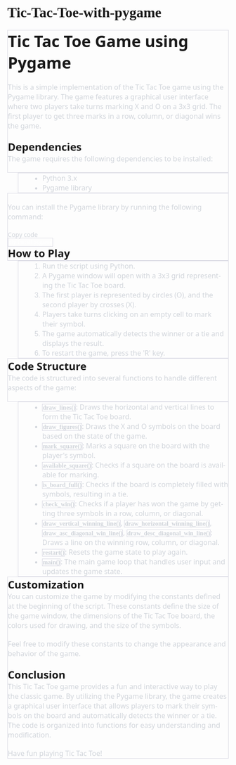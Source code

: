 # Tic-Tac-Toe-with-pygame

<html xmlns:o="urn:schemas-microsoft-com:office:office"
xmlns:w="urn:schemas-microsoft-com:office:word"
xmlns:m="http://schemas.microsoft.com/office/2004/12/omml"
xmlns="http://www.w3.org/TR/REC-html40">

<head>
<meta http-equiv=Content-Type content="text/html; charset=utf-8">
<meta name=ProgId content=Word.Document>
<meta name=Generator content="Microsoft Word 15">
<meta name=Originator content="Microsoft Word 15">
<link rel=File-List
href="Tic%20Tac%20Toe%20Game%20using%20Pygame.fld/filelist.xml">
<!--[if gte mso 9]><xml>
 <o:DocumentProperties>
  <o:Author>ez ter</o:Author>
  <o:LastAuthor>ez ter</o:LastAuthor>
  <o:Revision>1</o:Revision>
  <o:TotalTime>0</o:TotalTime>
  <o:Created>2023-06-09T13:30:00Z</o:Created>
  <o:LastSaved>2023-06-09T13:30:00Z</o:LastSaved>
  <o:Pages>2</o:Pages>
  <o:Words>378</o:Words>
  <o:Characters>2158</o:Characters>
  <o:Lines>17</o:Lines>
  <o:Paragraphs>5</o:Paragraphs>
  <o:CharactersWithSpaces>2531</o:CharactersWithSpaces>
  <o:Version>16.00</o:Version>
 </o:DocumentProperties>
 <o:OfficeDocumentSettings>
  <o:AllowPNG/>
 </o:OfficeDocumentSettings>
</xml><![endif]-->
<link rel=themeData
href="Tic%20Tac%20Toe%20Game%20using%20Pygame.fld/themedata.thmx">
<link rel=colorSchemeMapping
href="Tic%20Tac%20Toe%20Game%20using%20Pygame.fld/colorschememapping.xml">
<!--[if gte mso 9]><xml>
 <w:WordDocument>
  <w:SpellingState>Clean</w:SpellingState>
  <w:GrammarState>Clean</w:GrammarState>
  <w:TrackMoves>false</w:TrackMoves>
  <w:TrackFormatting/>
  <w:PunctuationKerning/>
  <w:ValidateAgainstSchemas/>
  <w:SaveIfXMLInvalid>false</w:SaveIfXMLInvalid>
  <w:IgnoreMixedContent>false</w:IgnoreMixedContent>
  <w:AlwaysShowPlaceholderText>false</w:AlwaysShowPlaceholderText>
  <w:DoNotPromoteQF/>
  <w:LidThemeOther>en-CZ</w:LidThemeOther>
  <w:LidThemeAsian>X-NONE</w:LidThemeAsian>
  <w:LidThemeComplexScript>X-NONE</w:LidThemeComplexScript>
  <w:Compatibility>
   <w:BreakWrappedTables/>
   <w:SnapToGridInCell/>
   <w:WrapTextWithPunct/>
   <w:UseAsianBreakRules/>
   <w:DontGrowAutofit/>
   <w:SplitPgBreakAndParaMark/>
   <w:EnableOpenTypeKerning/>
   <w:DontFlipMirrorIndents/>
   <w:OverrideTableStyleHps/>
  </w:Compatibility>
  <m:mathPr>
   <m:mathFont m:val="Cambria Math"/>
   <m:brkBin m:val="before"/>
   <m:brkBinSub m:val="&#45;-"/>
   <m:smallFrac m:val="off"/>
   <m:dispDef/>
   <m:lMargin m:val="0"/>
   <m:rMargin m:val="0"/>
   <m:defJc m:val="centerGroup"/>
   <m:wrapIndent m:val="1440"/>
   <m:intLim m:val="subSup"/>
   <m:naryLim m:val="undOvr"/>
  </m:mathPr></w:WordDocument>
</xml><![endif]--><!--[if gte mso 9]><xml>
 <w:LatentStyles DefLockedState="false" DefUnhideWhenUsed="false"
  DefSemiHidden="false" DefQFormat="false" DefPriority="99"
  LatentStyleCount="376">
  <w:LsdException Locked="false" Priority="0" QFormat="true" Name="Normal"/>
  <w:LsdException Locked="false" Priority="9" QFormat="true" Name="heading 1"/>
  <w:LsdException Locked="false" Priority="9" SemiHidden="true"
   UnhideWhenUsed="true" QFormat="true" Name="heading 2"/>
  <w:LsdException Locked="false" Priority="9" SemiHidden="true"
   UnhideWhenUsed="true" QFormat="true" Name="heading 3"/>
  <w:LsdException Locked="false" Priority="9" SemiHidden="true"
   UnhideWhenUsed="true" QFormat="true" Name="heading 4"/>
  <w:LsdException Locked="false" Priority="9" SemiHidden="true"
   UnhideWhenUsed="true" QFormat="true" Name="heading 5"/>
  <w:LsdException Locked="false" Priority="9" SemiHidden="true"
   UnhideWhenUsed="true" QFormat="true" Name="heading 6"/>
  <w:LsdException Locked="false" Priority="9" SemiHidden="true"
   UnhideWhenUsed="true" QFormat="true" Name="heading 7"/>
  <w:LsdException Locked="false" Priority="9" SemiHidden="true"
   UnhideWhenUsed="true" QFormat="true" Name="heading 8"/>
  <w:LsdException Locked="false" Priority="9" SemiHidden="true"
   UnhideWhenUsed="true" QFormat="true" Name="heading 9"/>
  <w:LsdException Locked="false" SemiHidden="true" UnhideWhenUsed="true"
   Name="index 1"/>
  <w:LsdException Locked="false" SemiHidden="true" UnhideWhenUsed="true"
   Name="index 2"/>
  <w:LsdException Locked="false" SemiHidden="true" UnhideWhenUsed="true"
   Name="index 3"/>
  <w:LsdException Locked="false" SemiHidden="true" UnhideWhenUsed="true"
   Name="index 4"/>
  <w:LsdException Locked="false" SemiHidden="true" UnhideWhenUsed="true"
   Name="index 5"/>
  <w:LsdException Locked="false" SemiHidden="true" UnhideWhenUsed="true"
   Name="index 6"/>
  <w:LsdException Locked="false" SemiHidden="true" UnhideWhenUsed="true"
   Name="index 7"/>
  <w:LsdException Locked="false" SemiHidden="true" UnhideWhenUsed="true"
   Name="index 8"/>
  <w:LsdException Locked="false" SemiHidden="true" UnhideWhenUsed="true"
   Name="index 9"/>
  <w:LsdException Locked="false" Priority="39" SemiHidden="true"
   UnhideWhenUsed="true" Name="toc 1"/>
  <w:LsdException Locked="false" Priority="39" SemiHidden="true"
   UnhideWhenUsed="true" Name="toc 2"/>
  <w:LsdException Locked="false" Priority="39" SemiHidden="true"
   UnhideWhenUsed="true" Name="toc 3"/>
  <w:LsdException Locked="false" Priority="39" SemiHidden="true"
   UnhideWhenUsed="true" Name="toc 4"/>
  <w:LsdException Locked="false" Priority="39" SemiHidden="true"
   UnhideWhenUsed="true" Name="toc 5"/>
  <w:LsdException Locked="false" Priority="39" SemiHidden="true"
   UnhideWhenUsed="true" Name="toc 6"/>
  <w:LsdException Locked="false" Priority="39" SemiHidden="true"
   UnhideWhenUsed="true" Name="toc 7"/>
  <w:LsdException Locked="false" Priority="39" SemiHidden="true"
   UnhideWhenUsed="true" Name="toc 8"/>
  <w:LsdException Locked="false" Priority="39" SemiHidden="true"
   UnhideWhenUsed="true" Name="toc 9"/>
  <w:LsdException Locked="false" SemiHidden="true" UnhideWhenUsed="true"
   Name="Normal Indent"/>
  <w:LsdException Locked="false" SemiHidden="true" UnhideWhenUsed="true"
   Name="footnote text"/>
  <w:LsdException Locked="false" SemiHidden="true" UnhideWhenUsed="true"
   Name="annotation text"/>
  <w:LsdException Locked="false" SemiHidden="true" UnhideWhenUsed="true"
   Name="header"/>
  <w:LsdException Locked="false" SemiHidden="true" UnhideWhenUsed="true"
   Name="footer"/>
  <w:LsdException Locked="false" SemiHidden="true" UnhideWhenUsed="true"
   Name="index heading"/>
  <w:LsdException Locked="false" Priority="35" SemiHidden="true"
   UnhideWhenUsed="true" QFormat="true" Name="caption"/>
  <w:LsdException Locked="false" SemiHidden="true" UnhideWhenUsed="true"
   Name="table of figures"/>
  <w:LsdException Locked="false" SemiHidden="true" UnhideWhenUsed="true"
   Name="envelope address"/>
  <w:LsdException Locked="false" SemiHidden="true" UnhideWhenUsed="true"
   Name="envelope return"/>
  <w:LsdException Locked="false" SemiHidden="true" UnhideWhenUsed="true"
   Name="footnote reference"/>
  <w:LsdException Locked="false" SemiHidden="true" UnhideWhenUsed="true"
   Name="annotation reference"/>
  <w:LsdException Locked="false" SemiHidden="true" UnhideWhenUsed="true"
   Name="line number"/>
  <w:LsdException Locked="false" SemiHidden="true" UnhideWhenUsed="true"
   Name="page number"/>
  <w:LsdException Locked="false" SemiHidden="true" UnhideWhenUsed="true"
   Name="endnote reference"/>
  <w:LsdException Locked="false" SemiHidden="true" UnhideWhenUsed="true"
   Name="endnote text"/>
  <w:LsdException Locked="false" SemiHidden="true" UnhideWhenUsed="true"
   Name="table of authorities"/>
  <w:LsdException Locked="false" SemiHidden="true" UnhideWhenUsed="true"
   Name="macro"/>
  <w:LsdException Locked="false" SemiHidden="true" UnhideWhenUsed="true"
   Name="toa heading"/>
  <w:LsdException Locked="false" SemiHidden="true" UnhideWhenUsed="true"
   Name="List"/>
  <w:LsdException Locked="false" SemiHidden="true" UnhideWhenUsed="true"
   Name="List Bullet"/>
  <w:LsdException Locked="false" SemiHidden="true" UnhideWhenUsed="true"
   Name="List Number"/>
  <w:LsdException Locked="false" SemiHidden="true" UnhideWhenUsed="true"
   Name="List 2"/>
  <w:LsdException Locked="false" SemiHidden="true" UnhideWhenUsed="true"
   Name="List 3"/>
  <w:LsdException Locked="false" SemiHidden="true" UnhideWhenUsed="true"
   Name="List 4"/>
  <w:LsdException Locked="false" SemiHidden="true" UnhideWhenUsed="true"
   Name="List 5"/>
  <w:LsdException Locked="false" SemiHidden="true" UnhideWhenUsed="true"
   Name="List Bullet 2"/>
  <w:LsdException Locked="false" SemiHidden="true" UnhideWhenUsed="true"
   Name="List Bullet 3"/>
  <w:LsdException Locked="false" SemiHidden="true" UnhideWhenUsed="true"
   Name="List Bullet 4"/>
  <w:LsdException Locked="false" SemiHidden="true" UnhideWhenUsed="true"
   Name="List Bullet 5"/>
  <w:LsdException Locked="false" SemiHidden="true" UnhideWhenUsed="true"
   Name="List Number 2"/>
  <w:LsdException Locked="false" SemiHidden="true" UnhideWhenUsed="true"
   Name="List Number 3"/>
  <w:LsdException Locked="false" SemiHidden="true" UnhideWhenUsed="true"
   Name="List Number 4"/>
  <w:LsdException Locked="false" SemiHidden="true" UnhideWhenUsed="true"
   Name="List Number 5"/>
  <w:LsdException Locked="false" Priority="10" QFormat="true" Name="Title"/>
  <w:LsdException Locked="false" SemiHidden="true" UnhideWhenUsed="true"
   Name="Closing"/>
  <w:LsdException Locked="false" SemiHidden="true" UnhideWhenUsed="true"
   Name="Signature"/>
  <w:LsdException Locked="false" Priority="1" SemiHidden="true"
   UnhideWhenUsed="true" Name="Default Paragraph Font"/>
  <w:LsdException Locked="false" SemiHidden="true" UnhideWhenUsed="true"
   Name="Body Text"/>
  <w:LsdException Locked="false" SemiHidden="true" UnhideWhenUsed="true"
   Name="Body Text Indent"/>
  <w:LsdException Locked="false" SemiHidden="true" UnhideWhenUsed="true"
   Name="List Continue"/>
  <w:LsdException Locked="false" SemiHidden="true" UnhideWhenUsed="true"
   Name="List Continue 2"/>
  <w:LsdException Locked="false" SemiHidden="true" UnhideWhenUsed="true"
   Name="List Continue 3"/>
  <w:LsdException Locked="false" SemiHidden="true" UnhideWhenUsed="true"
   Name="List Continue 4"/>
  <w:LsdException Locked="false" SemiHidden="true" UnhideWhenUsed="true"
   Name="List Continue 5"/>
  <w:LsdException Locked="false" SemiHidden="true" UnhideWhenUsed="true"
   Name="Message Header"/>
  <w:LsdException Locked="false" Priority="11" QFormat="true" Name="Subtitle"/>
  <w:LsdException Locked="false" SemiHidden="true" UnhideWhenUsed="true"
   Name="Salutation"/>
  <w:LsdException Locked="false" SemiHidden="true" UnhideWhenUsed="true"
   Name="Date"/>
  <w:LsdException Locked="false" SemiHidden="true" UnhideWhenUsed="true"
   Name="Body Text First Indent"/>
  <w:LsdException Locked="false" SemiHidden="true" UnhideWhenUsed="true"
   Name="Body Text First Indent 2"/>
  <w:LsdException Locked="false" SemiHidden="true" UnhideWhenUsed="true"
   Name="Note Heading"/>
  <w:LsdException Locked="false" SemiHidden="true" UnhideWhenUsed="true"
   Name="Body Text 2"/>
  <w:LsdException Locked="false" SemiHidden="true" UnhideWhenUsed="true"
   Name="Body Text 3"/>
  <w:LsdException Locked="false" SemiHidden="true" UnhideWhenUsed="true"
   Name="Body Text Indent 2"/>
  <w:LsdException Locked="false" SemiHidden="true" UnhideWhenUsed="true"
   Name="Body Text Indent 3"/>
  <w:LsdException Locked="false" SemiHidden="true" UnhideWhenUsed="true"
   Name="Block Text"/>
  <w:LsdException Locked="false" SemiHidden="true" UnhideWhenUsed="true"
   Name="Hyperlink"/>
  <w:LsdException Locked="false" SemiHidden="true" UnhideWhenUsed="true"
   Name="FollowedHyperlink"/>
  <w:LsdException Locked="false" Priority="22" QFormat="true" Name="Strong"/>
  <w:LsdException Locked="false" Priority="20" QFormat="true" Name="Emphasis"/>
  <w:LsdException Locked="false" SemiHidden="true" UnhideWhenUsed="true"
   Name="Document Map"/>
  <w:LsdException Locked="false" SemiHidden="true" UnhideWhenUsed="true"
   Name="Plain Text"/>
  <w:LsdException Locked="false" SemiHidden="true" UnhideWhenUsed="true"
   Name="E-mail Signature"/>
  <w:LsdException Locked="false" SemiHidden="true" UnhideWhenUsed="true"
   Name="HTML Top of Form"/>
  <w:LsdException Locked="false" SemiHidden="true" UnhideWhenUsed="true"
   Name="HTML Bottom of Form"/>
  <w:LsdException Locked="false" SemiHidden="true" UnhideWhenUsed="true"
   Name="Normal (Web)"/>
  <w:LsdException Locked="false" SemiHidden="true" UnhideWhenUsed="true"
   Name="HTML Acronym"/>
  <w:LsdException Locked="false" SemiHidden="true" UnhideWhenUsed="true"
   Name="HTML Address"/>
  <w:LsdException Locked="false" SemiHidden="true" UnhideWhenUsed="true"
   Name="HTML Cite"/>
  <w:LsdException Locked="false" SemiHidden="true" UnhideWhenUsed="true"
   Name="HTML Code"/>
  <w:LsdException Locked="false" SemiHidden="true" UnhideWhenUsed="true"
   Name="HTML Definition"/>
  <w:LsdException Locked="false" SemiHidden="true" UnhideWhenUsed="true"
   Name="HTML Keyboard"/>
  <w:LsdException Locked="false" SemiHidden="true" UnhideWhenUsed="true"
   Name="HTML Preformatted"/>
  <w:LsdException Locked="false" SemiHidden="true" UnhideWhenUsed="true"
   Name="HTML Sample"/>
  <w:LsdException Locked="false" SemiHidden="true" UnhideWhenUsed="true"
   Name="HTML Typewriter"/>
  <w:LsdException Locked="false" SemiHidden="true" UnhideWhenUsed="true"
   Name="HTML Variable"/>
  <w:LsdException Locked="false" SemiHidden="true" UnhideWhenUsed="true"
   Name="Normal Table"/>
  <w:LsdException Locked="false" SemiHidden="true" UnhideWhenUsed="true"
   Name="annotation subject"/>
  <w:LsdException Locked="false" SemiHidden="true" UnhideWhenUsed="true"
   Name="No List"/>
  <w:LsdException Locked="false" SemiHidden="true" UnhideWhenUsed="true"
   Name="Outline List 1"/>
  <w:LsdException Locked="false" SemiHidden="true" UnhideWhenUsed="true"
   Name="Outline List 2"/>
  <w:LsdException Locked="false" SemiHidden="true" UnhideWhenUsed="true"
   Name="Outline List 3"/>
  <w:LsdException Locked="false" SemiHidden="true" UnhideWhenUsed="true"
   Name="Table Simple 1"/>
  <w:LsdException Locked="false" SemiHidden="true" UnhideWhenUsed="true"
   Name="Table Simple 2"/>
  <w:LsdException Locked="false" SemiHidden="true" UnhideWhenUsed="true"
   Name="Table Simple 3"/>
  <w:LsdException Locked="false" SemiHidden="true" UnhideWhenUsed="true"
   Name="Table Classic 1"/>
  <w:LsdException Locked="false" SemiHidden="true" UnhideWhenUsed="true"
   Name="Table Classic 2"/>
  <w:LsdException Locked="false" SemiHidden="true" UnhideWhenUsed="true"
   Name="Table Classic 3"/>
  <w:LsdException Locked="false" SemiHidden="true" UnhideWhenUsed="true"
   Name="Table Classic 4"/>
  <w:LsdException Locked="false" SemiHidden="true" UnhideWhenUsed="true"
   Name="Table Colorful 1"/>
  <w:LsdException Locked="false" SemiHidden="true" UnhideWhenUsed="true"
   Name="Table Colorful 2"/>
  <w:LsdException Locked="false" SemiHidden="true" UnhideWhenUsed="true"
   Name="Table Colorful 3"/>
  <w:LsdException Locked="false" SemiHidden="true" UnhideWhenUsed="true"
   Name="Table Columns 1"/>
  <w:LsdException Locked="false" SemiHidden="true" UnhideWhenUsed="true"
   Name="Table Columns 2"/>
  <w:LsdException Locked="false" SemiHidden="true" UnhideWhenUsed="true"
   Name="Table Columns 3"/>
  <w:LsdException Locked="false" SemiHidden="true" UnhideWhenUsed="true"
   Name="Table Columns 4"/>
  <w:LsdException Locked="false" SemiHidden="true" UnhideWhenUsed="true"
   Name="Table Columns 5"/>
  <w:LsdException Locked="false" SemiHidden="true" UnhideWhenUsed="true"
   Name="Table Grid 1"/>
  <w:LsdException Locked="false" SemiHidden="true" UnhideWhenUsed="true"
   Name="Table Grid 2"/>
  <w:LsdException Locked="false" SemiHidden="true" UnhideWhenUsed="true"
   Name="Table Grid 3"/>
  <w:LsdException Locked="false" SemiHidden="true" UnhideWhenUsed="true"
   Name="Table Grid 4"/>
  <w:LsdException Locked="false" SemiHidden="true" UnhideWhenUsed="true"
   Name="Table Grid 5"/>
  <w:LsdException Locked="false" SemiHidden="true" UnhideWhenUsed="true"
   Name="Table Grid 6"/>
  <w:LsdException Locked="false" SemiHidden="true" UnhideWhenUsed="true"
   Name="Table Grid 7"/>
  <w:LsdException Locked="false" SemiHidden="true" UnhideWhenUsed="true"
   Name="Table Grid 8"/>
  <w:LsdException Locked="false" SemiHidden="true" UnhideWhenUsed="true"
   Name="Table List 1"/>
  <w:LsdException Locked="false" SemiHidden="true" UnhideWhenUsed="true"
   Name="Table List 2"/>
  <w:LsdException Locked="false" SemiHidden="true" UnhideWhenUsed="true"
   Name="Table List 3"/>
  <w:LsdException Locked="false" SemiHidden="true" UnhideWhenUsed="true"
   Name="Table List 4"/>
  <w:LsdException Locked="false" SemiHidden="true" UnhideWhenUsed="true"
   Name="Table List 5"/>
  <w:LsdException Locked="false" SemiHidden="true" UnhideWhenUsed="true"
   Name="Table List 6"/>
  <w:LsdException Locked="false" SemiHidden="true" UnhideWhenUsed="true"
   Name="Table List 7"/>
  <w:LsdException Locked="false" SemiHidden="true" UnhideWhenUsed="true"
   Name="Table List 8"/>
  <w:LsdException Locked="false" SemiHidden="true" UnhideWhenUsed="true"
   Name="Table 3D effects 1"/>
  <w:LsdException Locked="false" SemiHidden="true" UnhideWhenUsed="true"
   Name="Table 3D effects 2"/>
  <w:LsdException Locked="false" SemiHidden="true" UnhideWhenUsed="true"
   Name="Table 3D effects 3"/>
  <w:LsdException Locked="false" SemiHidden="true" UnhideWhenUsed="true"
   Name="Table Contemporary"/>
  <w:LsdException Locked="false" SemiHidden="true" UnhideWhenUsed="true"
   Name="Table Elegant"/>
  <w:LsdException Locked="false" SemiHidden="true" UnhideWhenUsed="true"
   Name="Table Professional"/>
  <w:LsdException Locked="false" SemiHidden="true" UnhideWhenUsed="true"
   Name="Table Subtle 1"/>
  <w:LsdException Locked="false" SemiHidden="true" UnhideWhenUsed="true"
   Name="Table Subtle 2"/>
  <w:LsdException Locked="false" SemiHidden="true" UnhideWhenUsed="true"
   Name="Table Web 1"/>
  <w:LsdException Locked="false" SemiHidden="true" UnhideWhenUsed="true"
   Name="Table Web 2"/>
  <w:LsdException Locked="false" SemiHidden="true" UnhideWhenUsed="true"
   Name="Table Web 3"/>
  <w:LsdException Locked="false" SemiHidden="true" UnhideWhenUsed="true"
   Name="Balloon Text"/>
  <w:LsdException Locked="false" Priority="39" Name="Table Grid"/>
  <w:LsdException Locked="false" SemiHidden="true" UnhideWhenUsed="true"
   Name="Table Theme"/>
  <w:LsdException Locked="false" SemiHidden="true" Name="Placeholder Text"/>
  <w:LsdException Locked="false" Priority="1" QFormat="true" Name="No Spacing"/>
  <w:LsdException Locked="false" Priority="60" Name="Light Shading"/>
  <w:LsdException Locked="false" Priority="61" Name="Light List"/>
  <w:LsdException Locked="false" Priority="62" Name="Light Grid"/>
  <w:LsdException Locked="false" Priority="63" Name="Medium Shading 1"/>
  <w:LsdException Locked="false" Priority="64" Name="Medium Shading 2"/>
  <w:LsdException Locked="false" Priority="65" Name="Medium List 1"/>
  <w:LsdException Locked="false" Priority="66" Name="Medium List 2"/>
  <w:LsdException Locked="false" Priority="67" Name="Medium Grid 1"/>
  <w:LsdException Locked="false" Priority="68" Name="Medium Grid 2"/>
  <w:LsdException Locked="false" Priority="69" Name="Medium Grid 3"/>
  <w:LsdException Locked="false" Priority="70" Name="Dark List"/>
  <w:LsdException Locked="false" Priority="71" Name="Colorful Shading"/>
  <w:LsdException Locked="false" Priority="72" Name="Colorful List"/>
  <w:LsdException Locked="false" Priority="73" Name="Colorful Grid"/>
  <w:LsdException Locked="false" Priority="60" Name="Light Shading Accent 1"/>
  <w:LsdException Locked="false" Priority="61" Name="Light List Accent 1"/>
  <w:LsdException Locked="false" Priority="62" Name="Light Grid Accent 1"/>
  <w:LsdException Locked="false" Priority="63" Name="Medium Shading 1 Accent 1"/>
  <w:LsdException Locked="false" Priority="64" Name="Medium Shading 2 Accent 1"/>
  <w:LsdException Locked="false" Priority="65" Name="Medium List 1 Accent 1"/>
  <w:LsdException Locked="false" SemiHidden="true" Name="Revision"/>
  <w:LsdException Locked="false" Priority="34" QFormat="true"
   Name="List Paragraph"/>
  <w:LsdException Locked="false" Priority="29" QFormat="true" Name="Quote"/>
  <w:LsdException Locked="false" Priority="30" QFormat="true"
   Name="Intense Quote"/>
  <w:LsdException Locked="false" Priority="66" Name="Medium List 2 Accent 1"/>
  <w:LsdException Locked="false" Priority="67" Name="Medium Grid 1 Accent 1"/>
  <w:LsdException Locked="false" Priority="68" Name="Medium Grid 2 Accent 1"/>
  <w:LsdException Locked="false" Priority="69" Name="Medium Grid 3 Accent 1"/>
  <w:LsdException Locked="false" Priority="70" Name="Dark List Accent 1"/>
  <w:LsdException Locked="false" Priority="71" Name="Colorful Shading Accent 1"/>
  <w:LsdException Locked="false" Priority="72" Name="Colorful List Accent 1"/>
  <w:LsdException Locked="false" Priority="73" Name="Colorful Grid Accent 1"/>
  <w:LsdException Locked="false" Priority="60" Name="Light Shading Accent 2"/>
  <w:LsdException Locked="false" Priority="61" Name="Light List Accent 2"/>
  <w:LsdException Locked="false" Priority="62" Name="Light Grid Accent 2"/>
  <w:LsdException Locked="false" Priority="63" Name="Medium Shading 1 Accent 2"/>
  <w:LsdException Locked="false" Priority="64" Name="Medium Shading 2 Accent 2"/>
  <w:LsdException Locked="false" Priority="65" Name="Medium List 1 Accent 2"/>
  <w:LsdException Locked="false" Priority="66" Name="Medium List 2 Accent 2"/>
  <w:LsdException Locked="false" Priority="67" Name="Medium Grid 1 Accent 2"/>
  <w:LsdException Locked="false" Priority="68" Name="Medium Grid 2 Accent 2"/>
  <w:LsdException Locked="false" Priority="69" Name="Medium Grid 3 Accent 2"/>
  <w:LsdException Locked="false" Priority="70" Name="Dark List Accent 2"/>
  <w:LsdException Locked="false" Priority="71" Name="Colorful Shading Accent 2"/>
  <w:LsdException Locked="false" Priority="72" Name="Colorful List Accent 2"/>
  <w:LsdException Locked="false" Priority="73" Name="Colorful Grid Accent 2"/>
  <w:LsdException Locked="false" Priority="60" Name="Light Shading Accent 3"/>
  <w:LsdException Locked="false" Priority="61" Name="Light List Accent 3"/>
  <w:LsdException Locked="false" Priority="62" Name="Light Grid Accent 3"/>
  <w:LsdException Locked="false" Priority="63" Name="Medium Shading 1 Accent 3"/>
  <w:LsdException Locked="false" Priority="64" Name="Medium Shading 2 Accent 3"/>
  <w:LsdException Locked="false" Priority="65" Name="Medium List 1 Accent 3"/>
  <w:LsdException Locked="false" Priority="66" Name="Medium List 2 Accent 3"/>
  <w:LsdException Locked="false" Priority="67" Name="Medium Grid 1 Accent 3"/>
  <w:LsdException Locked="false" Priority="68" Name="Medium Grid 2 Accent 3"/>
  <w:LsdException Locked="false" Priority="69" Name="Medium Grid 3 Accent 3"/>
  <w:LsdException Locked="false" Priority="70" Name="Dark List Accent 3"/>
  <w:LsdException Locked="false" Priority="71" Name="Colorful Shading Accent 3"/>
  <w:LsdException Locked="false" Priority="72" Name="Colorful List Accent 3"/>
  <w:LsdException Locked="false" Priority="73" Name="Colorful Grid Accent 3"/>
  <w:LsdException Locked="false" Priority="60" Name="Light Shading Accent 4"/>
  <w:LsdException Locked="false" Priority="61" Name="Light List Accent 4"/>
  <w:LsdException Locked="false" Priority="62" Name="Light Grid Accent 4"/>
  <w:LsdException Locked="false" Priority="63" Name="Medium Shading 1 Accent 4"/>
  <w:LsdException Locked="false" Priority="64" Name="Medium Shading 2 Accent 4"/>
  <w:LsdException Locked="false" Priority="65" Name="Medium List 1 Accent 4"/>
  <w:LsdException Locked="false" Priority="66" Name="Medium List 2 Accent 4"/>
  <w:LsdException Locked="false" Priority="67" Name="Medium Grid 1 Accent 4"/>
  <w:LsdException Locked="false" Priority="68" Name="Medium Grid 2 Accent 4"/>
  <w:LsdException Locked="false" Priority="69" Name="Medium Grid 3 Accent 4"/>
  <w:LsdException Locked="false" Priority="70" Name="Dark List Accent 4"/>
  <w:LsdException Locked="false" Priority="71" Name="Colorful Shading Accent 4"/>
  <w:LsdException Locked="false" Priority="72" Name="Colorful List Accent 4"/>
  <w:LsdException Locked="false" Priority="73" Name="Colorful Grid Accent 4"/>
  <w:LsdException Locked="false" Priority="60" Name="Light Shading Accent 5"/>
  <w:LsdException Locked="false" Priority="61" Name="Light List Accent 5"/>
  <w:LsdException Locked="false" Priority="62" Name="Light Grid Accent 5"/>
  <w:LsdException Locked="false" Priority="63" Name="Medium Shading 1 Accent 5"/>
  <w:LsdException Locked="false" Priority="64" Name="Medium Shading 2 Accent 5"/>
  <w:LsdException Locked="false" Priority="65" Name="Medium List 1 Accent 5"/>
  <w:LsdException Locked="false" Priority="66" Name="Medium List 2 Accent 5"/>
  <w:LsdException Locked="false" Priority="67" Name="Medium Grid 1 Accent 5"/>
  <w:LsdException Locked="false" Priority="68" Name="Medium Grid 2 Accent 5"/>
  <w:LsdException Locked="false" Priority="69" Name="Medium Grid 3 Accent 5"/>
  <w:LsdException Locked="false" Priority="70" Name="Dark List Accent 5"/>
  <w:LsdException Locked="false" Priority="71" Name="Colorful Shading Accent 5"/>
  <w:LsdException Locked="false" Priority="72" Name="Colorful List Accent 5"/>
  <w:LsdException Locked="false" Priority="73" Name="Colorful Grid Accent 5"/>
  <w:LsdException Locked="false" Priority="60" Name="Light Shading Accent 6"/>
  <w:LsdException Locked="false" Priority="61" Name="Light List Accent 6"/>
  <w:LsdException Locked="false" Priority="62" Name="Light Grid Accent 6"/>
  <w:LsdException Locked="false" Priority="63" Name="Medium Shading 1 Accent 6"/>
  <w:LsdException Locked="false" Priority="64" Name="Medium Shading 2 Accent 6"/>
  <w:LsdException Locked="false" Priority="65" Name="Medium List 1 Accent 6"/>
  <w:LsdException Locked="false" Priority="66" Name="Medium List 2 Accent 6"/>
  <w:LsdException Locked="false" Priority="67" Name="Medium Grid 1 Accent 6"/>
  <w:LsdException Locked="false" Priority="68" Name="Medium Grid 2 Accent 6"/>
  <w:LsdException Locked="false" Priority="69" Name="Medium Grid 3 Accent 6"/>
  <w:LsdException Locked="false" Priority="70" Name="Dark List Accent 6"/>
  <w:LsdException Locked="false" Priority="71" Name="Colorful Shading Accent 6"/>
  <w:LsdException Locked="false" Priority="72" Name="Colorful List Accent 6"/>
  <w:LsdException Locked="false" Priority="73" Name="Colorful Grid Accent 6"/>
  <w:LsdException Locked="false" Priority="19" QFormat="true"
   Name="Subtle Emphasis"/>
  <w:LsdException Locked="false" Priority="21" QFormat="true"
   Name="Intense Emphasis"/>
  <w:LsdException Locked="false" Priority="31" QFormat="true"
   Name="Subtle Reference"/>
  <w:LsdException Locked="false" Priority="32" QFormat="true"
   Name="Intense Reference"/>
  <w:LsdException Locked="false" Priority="33" QFormat="true" Name="Book Title"/>
  <w:LsdException Locked="false" Priority="37" SemiHidden="true"
   UnhideWhenUsed="true" Name="Bibliography"/>
  <w:LsdException Locked="false" Priority="39" SemiHidden="true"
   UnhideWhenUsed="true" QFormat="true" Name="TOC Heading"/>
  <w:LsdException Locked="false" Priority="41" Name="Plain Table 1"/>
  <w:LsdException Locked="false" Priority="42" Name="Plain Table 2"/>
  <w:LsdException Locked="false" Priority="43" Name="Plain Table 3"/>
  <w:LsdException Locked="false" Priority="44" Name="Plain Table 4"/>
  <w:LsdException Locked="false" Priority="45" Name="Plain Table 5"/>
  <w:LsdException Locked="false" Priority="40" Name="Grid Table Light"/>
  <w:LsdException Locked="false" Priority="46" Name="Grid Table 1 Light"/>
  <w:LsdException Locked="false" Priority="47" Name="Grid Table 2"/>
  <w:LsdException Locked="false" Priority="48" Name="Grid Table 3"/>
  <w:LsdException Locked="false" Priority="49" Name="Grid Table 4"/>
  <w:LsdException Locked="false" Priority="50" Name="Grid Table 5 Dark"/>
  <w:LsdException Locked="false" Priority="51" Name="Grid Table 6 Colorful"/>
  <w:LsdException Locked="false" Priority="52" Name="Grid Table 7 Colorful"/>
  <w:LsdException Locked="false" Priority="46"
   Name="Grid Table 1 Light Accent 1"/>
  <w:LsdException Locked="false" Priority="47" Name="Grid Table 2 Accent 1"/>
  <w:LsdException Locked="false" Priority="48" Name="Grid Table 3 Accent 1"/>
  <w:LsdException Locked="false" Priority="49" Name="Grid Table 4 Accent 1"/>
  <w:LsdException Locked="false" Priority="50" Name="Grid Table 5 Dark Accent 1"/>
  <w:LsdException Locked="false" Priority="51"
   Name="Grid Table 6 Colorful Accent 1"/>
  <w:LsdException Locked="false" Priority="52"
   Name="Grid Table 7 Colorful Accent 1"/>
  <w:LsdException Locked="false" Priority="46"
   Name="Grid Table 1 Light Accent 2"/>
  <w:LsdException Locked="false" Priority="47" Name="Grid Table 2 Accent 2"/>
  <w:LsdException Locked="false" Priority="48" Name="Grid Table 3 Accent 2"/>
  <w:LsdException Locked="false" Priority="49" Name="Grid Table 4 Accent 2"/>
  <w:LsdException Locked="false" Priority="50" Name="Grid Table 5 Dark Accent 2"/>
  <w:LsdException Locked="false" Priority="51"
   Name="Grid Table 6 Colorful Accent 2"/>
  <w:LsdException Locked="false" Priority="52"
   Name="Grid Table 7 Colorful Accent 2"/>
  <w:LsdException Locked="false" Priority="46"
   Name="Grid Table 1 Light Accent 3"/>
  <w:LsdException Locked="false" Priority="47" Name="Grid Table 2 Accent 3"/>
  <w:LsdException Locked="false" Priority="48" Name="Grid Table 3 Accent 3"/>
  <w:LsdException Locked="false" Priority="49" Name="Grid Table 4 Accent 3"/>
  <w:LsdException Locked="false" Priority="50" Name="Grid Table 5 Dark Accent 3"/>
  <w:LsdException Locked="false" Priority="51"
   Name="Grid Table 6 Colorful Accent 3"/>
  <w:LsdException Locked="false" Priority="52"
   Name="Grid Table 7 Colorful Accent 3"/>
  <w:LsdException Locked="false" Priority="46"
   Name="Grid Table 1 Light Accent 4"/>
  <w:LsdException Locked="false" Priority="47" Name="Grid Table 2 Accent 4"/>
  <w:LsdException Locked="false" Priority="48" Name="Grid Table 3 Accent 4"/>
  <w:LsdException Locked="false" Priority="49" Name="Grid Table 4 Accent 4"/>
  <w:LsdException Locked="false" Priority="50" Name="Grid Table 5 Dark Accent 4"/>
  <w:LsdException Locked="false" Priority="51"
   Name="Grid Table 6 Colorful Accent 4"/>
  <w:LsdException Locked="false" Priority="52"
   Name="Grid Table 7 Colorful Accent 4"/>
  <w:LsdException Locked="false" Priority="46"
   Name="Grid Table 1 Light Accent 5"/>
  <w:LsdException Locked="false" Priority="47" Name="Grid Table 2 Accent 5"/>
  <w:LsdException Locked="false" Priority="48" Name="Grid Table 3 Accent 5"/>
  <w:LsdException Locked="false" Priority="49" Name="Grid Table 4 Accent 5"/>
  <w:LsdException Locked="false" Priority="50" Name="Grid Table 5 Dark Accent 5"/>
  <w:LsdException Locked="false" Priority="51"
   Name="Grid Table 6 Colorful Accent 5"/>
  <w:LsdException Locked="false" Priority="52"
   Name="Grid Table 7 Colorful Accent 5"/>
  <w:LsdException Locked="false" Priority="46"
   Name="Grid Table 1 Light Accent 6"/>
  <w:LsdException Locked="false" Priority="47" Name="Grid Table 2 Accent 6"/>
  <w:LsdException Locked="false" Priority="48" Name="Grid Table 3 Accent 6"/>
  <w:LsdException Locked="false" Priority="49" Name="Grid Table 4 Accent 6"/>
  <w:LsdException Locked="false" Priority="50" Name="Grid Table 5 Dark Accent 6"/>
  <w:LsdException Locked="false" Priority="51"
   Name="Grid Table 6 Colorful Accent 6"/>
  <w:LsdException Locked="false" Priority="52"
   Name="Grid Table 7 Colorful Accent 6"/>
  <w:LsdException Locked="false" Priority="46" Name="List Table 1 Light"/>
  <w:LsdException Locked="false" Priority="47" Name="List Table 2"/>
  <w:LsdException Locked="false" Priority="48" Name="List Table 3"/>
  <w:LsdException Locked="false" Priority="49" Name="List Table 4"/>
  <w:LsdException Locked="false" Priority="50" Name="List Table 5 Dark"/>
  <w:LsdException Locked="false" Priority="51" Name="List Table 6 Colorful"/>
  <w:LsdException Locked="false" Priority="52" Name="List Table 7 Colorful"/>
  <w:LsdException Locked="false" Priority="46"
   Name="List Table 1 Light Accent 1"/>
  <w:LsdException Locked="false" Priority="47" Name="List Table 2 Accent 1"/>
  <w:LsdException Locked="false" Priority="48" Name="List Table 3 Accent 1"/>
  <w:LsdException Locked="false" Priority="49" Name="List Table 4 Accent 1"/>
  <w:LsdException Locked="false" Priority="50" Name="List Table 5 Dark Accent 1"/>
  <w:LsdException Locked="false" Priority="51"
   Name="List Table 6 Colorful Accent 1"/>
  <w:LsdException Locked="false" Priority="52"
   Name="List Table 7 Colorful Accent 1"/>
  <w:LsdException Locked="false" Priority="46"
   Name="List Table 1 Light Accent 2"/>
  <w:LsdException Locked="false" Priority="47" Name="List Table 2 Accent 2"/>
  <w:LsdException Locked="false" Priority="48" Name="List Table 3 Accent 2"/>
  <w:LsdException Locked="false" Priority="49" Name="List Table 4 Accent 2"/>
  <w:LsdException Locked="false" Priority="50" Name="List Table 5 Dark Accent 2"/>
  <w:LsdException Locked="false" Priority="51"
   Name="List Table 6 Colorful Accent 2"/>
  <w:LsdException Locked="false" Priority="52"
   Name="List Table 7 Colorful Accent 2"/>
  <w:LsdException Locked="false" Priority="46"
   Name="List Table 1 Light Accent 3"/>
  <w:LsdException Locked="false" Priority="47" Name="List Table 2 Accent 3"/>
  <w:LsdException Locked="false" Priority="48" Name="List Table 3 Accent 3"/>
  <w:LsdException Locked="false" Priority="49" Name="List Table 4 Accent 3"/>
  <w:LsdException Locked="false" Priority="50" Name="List Table 5 Dark Accent 3"/>
  <w:LsdException Locked="false" Priority="51"
   Name="List Table 6 Colorful Accent 3"/>
  <w:LsdException Locked="false" Priority="52"
   Name="List Table 7 Colorful Accent 3"/>
  <w:LsdException Locked="false" Priority="46"
   Name="List Table 1 Light Accent 4"/>
  <w:LsdException Locked="false" Priority="47" Name="List Table 2 Accent 4"/>
  <w:LsdException Locked="false" Priority="48" Name="List Table 3 Accent 4"/>
  <w:LsdException Locked="false" Priority="49" Name="List Table 4 Accent 4"/>
  <w:LsdException Locked="false" Priority="50" Name="List Table 5 Dark Accent 4"/>
  <w:LsdException Locked="false" Priority="51"
   Name="List Table 6 Colorful Accent 4"/>
  <w:LsdException Locked="false" Priority="52"
   Name="List Table 7 Colorful Accent 4"/>
  <w:LsdException Locked="false" Priority="46"
   Name="List Table 1 Light Accent 5"/>
  <w:LsdException Locked="false" Priority="47" Name="List Table 2 Accent 5"/>
  <w:LsdException Locked="false" Priority="48" Name="List Table 3 Accent 5"/>
  <w:LsdException Locked="false" Priority="49" Name="List Table 4 Accent 5"/>
  <w:LsdException Locked="false" Priority="50" Name="List Table 5 Dark Accent 5"/>
  <w:LsdException Locked="false" Priority="51"
   Name="List Table 6 Colorful Accent 5"/>
  <w:LsdException Locked="false" Priority="52"
   Name="List Table 7 Colorful Accent 5"/>
  <w:LsdException Locked="false" Priority="46"
   Name="List Table 1 Light Accent 6"/>
  <w:LsdException Locked="false" Priority="47" Name="List Table 2 Accent 6"/>
  <w:LsdException Locked="false" Priority="48" Name="List Table 3 Accent 6"/>
  <w:LsdException Locked="false" Priority="49" Name="List Table 4 Accent 6"/>
  <w:LsdException Locked="false" Priority="50" Name="List Table 5 Dark Accent 6"/>
  <w:LsdException Locked="false" Priority="51"
   Name="List Table 6 Colorful Accent 6"/>
  <w:LsdException Locked="false" Priority="52"
   Name="List Table 7 Colorful Accent 6"/>
  <w:LsdException Locked="false" SemiHidden="true" UnhideWhenUsed="true"
   Name="Mention"/>
  <w:LsdException Locked="false" SemiHidden="true" UnhideWhenUsed="true"
   Name="Smart Hyperlink"/>
  <w:LsdException Locked="false" SemiHidden="true" UnhideWhenUsed="true"
   Name="Hashtag"/>
  <w:LsdException Locked="false" SemiHidden="true" UnhideWhenUsed="true"
   Name="Unresolved Mention"/>
  <w:LsdException Locked="false" SemiHidden="true" UnhideWhenUsed="true"
   Name="Smart Link"/>
 </w:LatentStyles>
</xml><![endif]-->
<style>
<!--
 /* Font Definitions */
 @font-face
	{font-family:"Cambria Math";
	panose-1:2 4 5 3 5 4 6 3 2 4;
	mso-font-charset:0;
	mso-generic-font-family:roman;
	mso-font-pitch:variable;
	mso-font-signature:-536870145 1107305727 0 0 415 0;}
@font-face
	{font-family:Calibri;
	panose-1:2 15 5 2 2 2 4 3 2 4;
	mso-font-charset:0;
	mso-generic-font-family:swiss;
	mso-font-pitch:variable;
	mso-font-signature:-536859905 -1073732485 9 0 511 0;}
@font-face
	{font-family:Monaco;
	panose-1:0 0 0 0 0 0 0 0 0 0;
	mso-font-charset:77;
	mso-generic-font-family:auto;
	mso-font-pitch:variable;
	mso-font-signature:-1610611969 1342192123 0 0 407 0;}
@font-face
	{font-family:"Segoe UI";
	panose-1:2 11 5 2 4 2 4 2 2 3;
	mso-font-charset:0;
	mso-generic-font-family:swiss;
	mso-font-pitch:variable;
	mso-font-signature:-469750017 -1073683329 9 0 511 0;}
@font-face
	{font-family:inherit;
	panose-1:2 11 6 4 2 2 2 2 2 4;
	mso-font-alt:Cambria;
	mso-font-charset:0;
	mso-generic-font-family:roman;
	mso-font-pitch:auto;
	mso-font-signature:0 0 0 0 0 0;}
 /* Style Definitions */
 p.MsoNormal, li.MsoNormal, div.MsoNormal
	{mso-style-unhide:no;
	mso-style-qformat:yes;
	mso-style-parent:"";
	margin:0cm;
	mso-pagination:widow-orphan;
	font-size:12.0pt;
	font-family:"Calibri",sans-serif;
	mso-ascii-font-family:Calibri;
	mso-ascii-theme-font:minor-latin;
	mso-fareast-font-family:Calibri;
	mso-fareast-theme-font:minor-latin;
	mso-hansi-font-family:Calibri;
	mso-hansi-theme-font:minor-latin;
	mso-bidi-font-family:"Times New Roman";
	mso-bidi-theme-font:minor-bidi;
	mso-fareast-language:EN-US;}
h1
	{mso-style-priority:9;
	mso-style-unhide:no;
	mso-style-qformat:yes;
	mso-style-link:"Heading 1 Char";
	mso-margin-top-alt:auto;
	margin-right:0cm;
	mso-margin-bottom-alt:auto;
	margin-left:0cm;
	mso-pagination:widow-orphan;
	mso-outline-level:1;
	font-size:24.0pt;
	font-family:"Times New Roman",serif;
	mso-fareast-font-family:"Times New Roman";
	font-weight:bold;}
h2
	{mso-style-priority:9;
	mso-style-unhide:no;
	mso-style-qformat:yes;
	mso-style-link:"Heading 2 Char";
	mso-margin-top-alt:auto;
	margin-right:0cm;
	mso-margin-bottom-alt:auto;
	margin-left:0cm;
	mso-pagination:widow-orphan;
	mso-outline-level:2;
	font-size:18.0pt;
	font-family:"Times New Roman",serif;
	mso-fareast-font-family:"Times New Roman";
	font-weight:bold;}
p
	{mso-style-noshow:yes;
	mso-style-priority:99;
	mso-margin-top-alt:auto;
	margin-right:0cm;
	mso-margin-bottom-alt:auto;
	margin-left:0cm;
	mso-pagination:widow-orphan;
	font-size:12.0pt;
	font-family:"Times New Roman",serif;
	mso-fareast-font-family:"Times New Roman";}
code
	{mso-style-noshow:yes;
	mso-style-priority:99;
	font-family:"Courier New";
	mso-ascii-font-family:"Courier New";
	mso-fareast-font-family:"Times New Roman";
	mso-hansi-font-family:"Courier New";
	mso-bidi-font-family:"Courier New";}
pre
	{mso-style-noshow:yes;
	mso-style-priority:99;
	mso-style-link:"HTML Preformatted Char";
	margin:0cm;
	mso-pagination:widow-orphan;
	tab-stops:45.8pt 91.6pt 137.4pt 183.2pt 229.0pt 274.8pt 320.6pt 366.4pt 412.2pt 458.0pt 503.8pt 549.6pt 595.4pt 641.2pt 687.0pt 732.8pt;
	font-size:10.0pt;
	font-family:"Courier New";
	mso-fareast-font-family:"Times New Roman";}
span.Heading1Char
	{mso-style-name:"Heading 1 Char";
	mso-style-priority:9;
	mso-style-unhide:no;
	mso-style-locked:yes;
	mso-style-link:"Heading 1";
	mso-ansi-font-size:24.0pt;
	mso-bidi-font-size:24.0pt;
	font-family:"Times New Roman",serif;
	mso-ascii-font-family:"Times New Roman";
	mso-fareast-font-family:"Times New Roman";
	mso-hansi-font-family:"Times New Roman";
	mso-bidi-font-family:"Times New Roman";
	mso-font-kerning:18.0pt;
	mso-fareast-language:EN-GB;
	font-weight:bold;}
span.Heading2Char
	{mso-style-name:"Heading 2 Char";
	mso-style-priority:9;
	mso-style-unhide:no;
	mso-style-locked:yes;
	mso-style-link:"Heading 2";
	mso-ansi-font-size:18.0pt;
	mso-bidi-font-size:18.0pt;
	font-family:"Times New Roman",serif;
	mso-ascii-font-family:"Times New Roman";
	mso-fareast-font-family:"Times New Roman";
	mso-hansi-font-family:"Times New Roman";
	mso-bidi-font-family:"Times New Roman";
	mso-fareast-language:EN-GB;
	font-weight:bold;}
span.HTMLPreformattedChar
	{mso-style-name:"HTML Preformatted Char";
	mso-style-noshow:yes;
	mso-style-priority:99;
	mso-style-unhide:no;
	mso-style-locked:yes;
	mso-style-link:"HTML Preformatted";
	mso-ansi-font-size:10.0pt;
	mso-bidi-font-size:10.0pt;
	font-family:"Courier New";
	mso-ascii-font-family:"Courier New";
	mso-fareast-font-family:"Times New Roman";
	mso-hansi-font-family:"Courier New";
	mso-bidi-font-family:"Courier New";
	mso-fareast-language:EN-GB;}
.MsoChpDefault
	{mso-style-type:export-only;
	mso-default-props:yes;
	font-family:"Calibri",sans-serif;
	mso-ascii-font-family:Calibri;
	mso-ascii-theme-font:minor-latin;
	mso-fareast-font-family:Calibri;
	mso-fareast-theme-font:minor-latin;
	mso-hansi-font-family:Calibri;
	mso-hansi-theme-font:minor-latin;
	mso-bidi-font-family:"Times New Roman";
	mso-bidi-theme-font:minor-bidi;
	mso-fareast-language:EN-US;}
@page WordSection1
	{size:595.3pt 841.9pt;
	margin:72.0pt 72.0pt 72.0pt 72.0pt;
	mso-header-margin:35.4pt;
	mso-footer-margin:35.4pt;
	mso-paper-source:0;}
div.WordSection1
	{page:WordSection1;}
 /* List Definitions */
 @list l0
	{mso-list-id:14503938;
	mso-list-template-ids:1254492122;}
@list l0:level1
	{mso-level-number-format:bullet;
	mso-level-text:;
	mso-level-tab-stop:36.0pt;
	mso-level-number-position:left;
	text-indent:-18.0pt;
	mso-ansi-font-size:10.0pt;
	font-family:Symbol;}
@list l0:level2
	{mso-level-number-format:bullet;
	mso-level-text:;
	mso-level-tab-stop:72.0pt;
	mso-level-number-position:left;
	text-indent:-18.0pt;
	mso-ansi-font-size:10.0pt;
	font-family:Symbol;}
@list l0:level3
	{mso-level-number-format:bullet;
	mso-level-text:;
	mso-level-tab-stop:108.0pt;
	mso-level-number-position:left;
	text-indent:-18.0pt;
	mso-ansi-font-size:10.0pt;
	font-family:Symbol;}
@list l0:level4
	{mso-level-number-format:bullet;
	mso-level-text:;
	mso-level-tab-stop:144.0pt;
	mso-level-number-position:left;
	text-indent:-18.0pt;
	mso-ansi-font-size:10.0pt;
	font-family:Symbol;}
@list l0:level5
	{mso-level-number-format:bullet;
	mso-level-text:;
	mso-level-tab-stop:180.0pt;
	mso-level-number-position:left;
	text-indent:-18.0pt;
	mso-ansi-font-size:10.0pt;
	font-family:Symbol;}
@list l0:level6
	{mso-level-number-format:bullet;
	mso-level-text:;
	mso-level-tab-stop:216.0pt;
	mso-level-number-position:left;
	text-indent:-18.0pt;
	mso-ansi-font-size:10.0pt;
	font-family:Symbol;}
@list l0:level7
	{mso-level-number-format:bullet;
	mso-level-text:;
	mso-level-tab-stop:252.0pt;
	mso-level-number-position:left;
	text-indent:-18.0pt;
	mso-ansi-font-size:10.0pt;
	font-family:Symbol;}
@list l0:level8
	{mso-level-number-format:bullet;
	mso-level-text:;
	mso-level-tab-stop:288.0pt;
	mso-level-number-position:left;
	text-indent:-18.0pt;
	mso-ansi-font-size:10.0pt;
	font-family:Symbol;}
@list l0:level9
	{mso-level-number-format:bullet;
	mso-level-text:;
	mso-level-tab-stop:324.0pt;
	mso-level-number-position:left;
	text-indent:-18.0pt;
	mso-ansi-font-size:10.0pt;
	font-family:Symbol;}
@list l1
	{mso-list-id:1351761194;
	mso-list-template-ids:1641080164;}
@list l1:level1
	{mso-level-number-format:bullet;
	mso-level-text:;
	mso-level-tab-stop:36.0pt;
	mso-level-number-position:left;
	text-indent:-18.0pt;
	mso-ansi-font-size:10.0pt;
	font-family:Symbol;}
@list l1:level2
	{mso-level-number-format:bullet;
	mso-level-text:;
	mso-level-tab-stop:72.0pt;
	mso-level-number-position:left;
	text-indent:-18.0pt;
	mso-ansi-font-size:10.0pt;
	font-family:Symbol;}
@list l1:level3
	{mso-level-number-format:bullet;
	mso-level-text:;
	mso-level-tab-stop:108.0pt;
	mso-level-number-position:left;
	text-indent:-18.0pt;
	mso-ansi-font-size:10.0pt;
	font-family:Symbol;}
@list l1:level4
	{mso-level-number-format:bullet;
	mso-level-text:;
	mso-level-tab-stop:144.0pt;
	mso-level-number-position:left;
	text-indent:-18.0pt;
	mso-ansi-font-size:10.0pt;
	font-family:Symbol;}
@list l1:level5
	{mso-level-number-format:bullet;
	mso-level-text:;
	mso-level-tab-stop:180.0pt;
	mso-level-number-position:left;
	text-indent:-18.0pt;
	mso-ansi-font-size:10.0pt;
	font-family:Symbol;}
@list l1:level6
	{mso-level-number-format:bullet;
	mso-level-text:;
	mso-level-tab-stop:216.0pt;
	mso-level-number-position:left;
	text-indent:-18.0pt;
	mso-ansi-font-size:10.0pt;
	font-family:Symbol;}
@list l1:level7
	{mso-level-number-format:bullet;
	mso-level-text:;
	mso-level-tab-stop:252.0pt;
	mso-level-number-position:left;
	text-indent:-18.0pt;
	mso-ansi-font-size:10.0pt;
	font-family:Symbol;}
@list l1:level8
	{mso-level-number-format:bullet;
	mso-level-text:;
	mso-level-tab-stop:288.0pt;
	mso-level-number-position:left;
	text-indent:-18.0pt;
	mso-ansi-font-size:10.0pt;
	font-family:Symbol;}
@list l1:level9
	{mso-level-number-format:bullet;
	mso-level-text:;
	mso-level-tab-stop:324.0pt;
	mso-level-number-position:left;
	text-indent:-18.0pt;
	mso-ansi-font-size:10.0pt;
	font-family:Symbol;}
@list l2
	{mso-list-id:1615551168;
	mso-list-template-ids:1589826094;}
ol
	{margin-bottom:0cm;}
ul
	{margin-bottom:0cm;}
-->
</style>
<!--[if gte mso 10]>
<style>
 /* Style Definitions */
 table.MsoNormalTable
	{mso-style-name:"Table Normal";
	mso-tstyle-rowband-size:0;
	mso-tstyle-colband-size:0;
	mso-style-noshow:yes;
	mso-style-priority:99;
	mso-style-parent:"";
	mso-padding-alt:0cm 5.4pt 0cm 5.4pt;
	mso-para-margin:0cm;
	mso-pagination:widow-orphan;
	font-size:12.0pt;
	font-family:"Calibri",sans-serif;
	mso-ascii-font-family:Calibri;
	mso-ascii-theme-font:minor-latin;
	mso-hansi-font-family:Calibri;
	mso-hansi-theme-font:minor-latin;
	mso-bidi-font-family:"Times New Roman";
	mso-bidi-theme-font:minor-bidi;
	mso-fareast-language:EN-US;}
</style>
<![endif]-->
</head>

<body lang=en-CZ style='tab-interval:36.0pt;word-wrap:break-word'>

<div class=WordSection1>

<div style='mso-element:para-border-div;border:solid #D9D9E3 1.0pt;mso-border-alt:
solid #D9D9E3 .25pt;padding:0cm 0cm 0cm 0cm'>

<p class=MsoNormal style='margin-bottom:10.65pt;mso-outline-level:1;border:
none;mso-border-alt:solid #D9D9E3 .25pt;padding:0cm;mso-padding-alt:0cm 0cm 0cm 0cm'><b><span
style='font-size:27.0pt;font-family:"Segoe UI",sans-serif;mso-fareast-font-family:
"Times New Roman";mso-font-kerning:18.0pt;mso-fareast-language:EN-GB'>Tic Tac
Toe Game using Pygame<o:p></o:p></span></b></p>

<p class=MsoNormal style='margin-top:15.0pt;margin-right:0cm;margin-bottom:
15.0pt;margin-left:0cm;border:none;mso-border-alt:solid #D9D9E3 .25pt;
padding:0cm;mso-padding-alt:0cm 0cm 0cm 0cm'><span style='font-family:"Segoe UI",sans-serif;
mso-fareast-font-family:"Times New Roman";color:#D1D5DB;mso-fareast-language:
EN-GB'>This is a simple implementation of the Tic Tac Toe game using the Pygame
library. The game features a graphical user interface where two players take
turns marking X and O on a 3x3 grid. The first player to get three marks in a
row, column, or diagonal wins the game.<o:p></o:p></span></p>

<p class=MsoNormal style='mso-margin-top-alt:auto;mso-margin-bottom-alt:auto;
mso-outline-level:2;border:none;mso-border-alt:solid #D9D9E3 .25pt;padding:
0cm;mso-padding-alt:0cm 0cm 0cm 0cm'><b><span style='font-size:18.0pt;
font-family:"Segoe UI",sans-serif;mso-fareast-font-family:"Times New Roman";
mso-fareast-language:EN-GB'>Dependencies<o:p></o:p></span></b></p>

<p class=MsoNormal style='margin-bottom:15.0pt;border:none;mso-border-alt:solid #D9D9E3 .25pt;
padding:0cm;mso-padding-alt:0cm 0cm 0cm 0cm'><span style='font-family:"Segoe UI",sans-serif;
mso-fareast-font-family:"Times New Roman";color:#D1D5DB;mso-fareast-language:
EN-GB'>The game requires the following dependencies to be installed:<o:p></o:p></span></p>

</div>

<div style='mso-element:para-border-div;border:solid #D9D9E3 1.0pt;mso-border-alt:
solid #D9D9E3 .25pt;padding:0cm 0cm 0cm 5.0pt;margin-left:18.0pt;margin-right:
0cm'>

<ul style='margin-top:0cm' type=disc>
 <li class=MsoNormal style='color:#D1D5DB;margin-left:18.0pt;mso-list:l0 level1 lfo1;
     tab-stops:list 36.0pt;border:none;mso-border-alt:solid #D9D9E3 .25pt;
     padding:0cm;mso-padding-alt:0cm 0cm 0cm 5.0pt'><span style='font-family:
     "Segoe UI",sans-serif;mso-fareast-font-family:"Times New Roman";
     mso-fareast-language:EN-GB'>Python 3.x<o:p></o:p></span></li>
 <li class=MsoNormal style='color:#D1D5DB;margin-left:18.0pt;mso-list:l0 level1 lfo1;
     tab-stops:list 36.0pt;border:none;mso-border-alt:solid #D9D9E3 .25pt;
     padding:0cm;mso-padding-alt:0cm 0cm 0cm 5.0pt'><span style='font-family:
     "Segoe UI",sans-serif;mso-fareast-font-family:"Times New Roman";
     mso-fareast-language:EN-GB'>Pygame library<o:p></o:p></span></li>
</ul>

</div>

<div style='mso-element:para-border-div;border:solid #D9D9E3 1.0pt;mso-border-alt:
solid #D9D9E3 .25pt;padding:0cm 0cm 0cm 0cm'>

<p class=MsoNormal style='margin-top:15.0pt;margin-right:0cm;margin-bottom:
15.0pt;margin-left:0cm;border:none;mso-border-alt:solid #D9D9E3 .25pt;
padding:0cm;mso-padding-alt:0cm 0cm 0cm 0cm'><span style='font-family:"Segoe UI",sans-serif;
mso-fareast-font-family:"Times New Roman";color:#D1D5DB;mso-fareast-language:
EN-GB'>You can install the Pygame library by running the following command:<o:p></o:p></span></p>

<p class=MsoNormal style='tab-stops:45.8pt 91.6pt 137.4pt 183.2pt 229.0pt 274.8pt 320.6pt 366.4pt 412.2pt 458.0pt 503.8pt 549.6pt 595.4pt 641.2pt 687.0pt 732.8pt;
border:none;mso-border-alt:solid #D9D9E3 .25pt;padding:0cm;mso-padding-alt:
0cm 0cm 0cm 0cm'><span style='font-size:10.5pt;font-family:"Segoe UI",sans-serif;
mso-fareast-font-family:"Times New Roman";color:#D1D5DB;mso-fareast-language:
EN-GB'>Copy code<o:p></o:p></span></p>

<p class=MsoNormal style='tab-stops:45.8pt 91.6pt 137.4pt 183.2pt 229.0pt 274.8pt 320.6pt 366.4pt 412.2pt 458.0pt 503.8pt 549.6pt 595.4pt 641.2pt 687.0pt 732.8pt;
border:none;mso-border-alt:solid #D9D9E3 .25pt;padding:0cm;mso-padding-alt:
0cm 0cm 0cm 0cm'><span style='font-size:10.0pt;font-family:"inherit",serif;
mso-fareast-font-family:"Times New Roman";mso-bidi-font-family:"Courier New";
color:white;border:solid #D9D9E3 1.0pt;mso-border-alt:solid #D9D9E3 .25pt;
padding:1.0pt;mso-fareast-language:EN-GB'>pip install pygame </span><span
style='font-size:10.5pt;font-family:Monaco;mso-fareast-font-family:"Times New Roman";
mso-bidi-font-family:"Courier New";color:#D1D5DB;mso-fareast-language:EN-GB'><o:p></o:p></span></p>

<p class=MsoNormal style='mso-margin-top-alt:auto;mso-margin-bottom-alt:auto;
mso-outline-level:2;border:none;mso-border-alt:solid #D9D9E3 .25pt;padding:
0cm;mso-padding-alt:0cm 0cm 0cm 0cm'><b><span style='font-size:18.0pt;
font-family:"Segoe UI",sans-serif;mso-fareast-font-family:"Times New Roman";
mso-fareast-language:EN-GB'>How to Play<o:p></o:p></span></b></p>

</div>

<div style='mso-element:para-border-div;border:solid #D9D9E3 1.0pt;mso-border-alt:
solid #D9D9E3 .25pt;padding:0cm 0cm 0cm 5.0pt;margin-left:18.0pt;margin-right:
0cm'>

<ol style='margin-top:0cm' start=1 type=1>
 <li class=MsoNormal style='color:#D1D5DB;margin-left:18.0pt;mso-list:l2 level1 lfo2;
     tab-stops:list 36.0pt;border:none;mso-border-alt:solid #D9D9E3 .25pt;
     padding:0cm;mso-padding-alt:0cm 0cm 0cm 5.0pt'><span style='font-family:
     "Segoe UI",sans-serif;mso-fareast-font-family:"Times New Roman";
     mso-fareast-language:EN-GB'>Run the script using Python.<o:p></o:p></span></li>
 <li class=MsoNormal style='color:#D1D5DB;margin-left:18.0pt;mso-list:l2 level1 lfo2;
     tab-stops:list 36.0pt;border:none;mso-border-alt:solid #D9D9E3 .25pt;
     padding:0cm;mso-padding-alt:0cm 0cm 0cm 5.0pt'><span style='font-family:
     "Segoe UI",sans-serif;mso-fareast-font-family:"Times New Roman";
     mso-fareast-language:EN-GB'>A Pygame window will open with a 3x3 grid
     representing the Tic Tac Toe board.<o:p></o:p></span></li>
 <li class=MsoNormal style='color:#D1D5DB;margin-left:18.0pt;mso-list:l2 level1 lfo2;
     tab-stops:list 36.0pt;border:none;mso-border-alt:solid #D9D9E3 .25pt;
     padding:0cm;mso-padding-alt:0cm 0cm 0cm 5.0pt'><span style='font-family:
     "Segoe UI",sans-serif;mso-fareast-font-family:"Times New Roman";
     mso-fareast-language:EN-GB'>The first player is represented by circles
     (O), and the second player by crosses (X).<o:p></o:p></span></li>
 <li class=MsoNormal style='color:#D1D5DB;margin-left:18.0pt;mso-list:l2 level1 lfo2;
     tab-stops:list 36.0pt;border:none;mso-border-alt:solid #D9D9E3 .25pt;
     padding:0cm;mso-padding-alt:0cm 0cm 0cm 5.0pt'><span style='font-family:
     "Segoe UI",sans-serif;mso-fareast-font-family:"Times New Roman";
     mso-fareast-language:EN-GB'>Players take turns clicking on an empty cell
     to mark their symbol.<o:p></o:p></span></li>
 <li class=MsoNormal style='color:#D1D5DB;margin-left:18.0pt;mso-list:l2 level1 lfo2;
     tab-stops:list 36.0pt;border:none;mso-border-alt:solid #D9D9E3 .25pt;
     padding:0cm;mso-padding-alt:0cm 0cm 0cm 5.0pt'><span style='font-family:
     "Segoe UI",sans-serif;mso-fareast-font-family:"Times New Roman";
     mso-fareast-language:EN-GB'>The game automatically detects the winner or a
     tie and displays the result.<o:p></o:p></span></li>
 <li class=MsoNormal style='color:#D1D5DB;margin-left:18.0pt;mso-list:l2 level1 lfo2;
     tab-stops:list 36.0pt;border:none;mso-border-alt:solid #D9D9E3 .25pt;
     padding:0cm;mso-padding-alt:0cm 0cm 0cm 5.0pt'><span style='font-family:
     "Segoe UI",sans-serif;mso-fareast-font-family:"Times New Roman";
     mso-fareast-language:EN-GB'>To restart the game, press the 'R' key.<o:p></o:p></span></li>
</ol>

</div>

<div style='mso-element:para-border-div;border:solid #D9D9E3 1.0pt;mso-border-alt:
solid #D9D9E3 .25pt;padding:0cm 0cm 0cm 0cm'>

<p class=MsoNormal style='mso-margin-top-alt:auto;mso-margin-bottom-alt:auto;
mso-outline-level:2;border:none;mso-border-alt:solid #D9D9E3 .25pt;padding:
0cm;mso-padding-alt:0cm 0cm 0cm 0cm'><b><span style='font-size:18.0pt;
font-family:"Segoe UI",sans-serif;mso-fareast-font-family:"Times New Roman";
mso-fareast-language:EN-GB'>Code Structure<o:p></o:p></span></b></p>

<p class=MsoNormal style='margin-bottom:15.0pt;border:none;mso-border-alt:solid #D9D9E3 .25pt;
padding:0cm;mso-padding-alt:0cm 0cm 0cm 0cm'><span style='font-family:"Segoe UI",sans-serif;
mso-fareast-font-family:"Times New Roman";color:#D1D5DB;mso-fareast-language:
EN-GB'>The code is structured into several functions to handle different
aspects of the game:<o:p></o:p></span></p>

</div>

<div style='mso-element:para-border-div;border:solid #D9D9E3 1.0pt;mso-border-alt:
solid #D9D9E3 .25pt;padding:0cm 0cm 0cm 5.0pt;margin-left:18.0pt;margin-right:
0cm'>

<ul style='margin-top:0cm' type=disc>
 <li class=MsoNormal style='color:#D1D5DB;margin-left:18.0pt;mso-list:l1 level1 lfo3;
     tab-stops:list 36.0pt;border:none;mso-border-alt:solid #D9D9E3 .25pt;
     padding:0cm;mso-padding-alt:0cm 0cm 0cm 5.0pt'><b><span style='font-size:
     10.5pt;font-family:Monaco;mso-fareast-font-family:"Times New Roman";
     mso-bidi-font-family:"Courier New";border:solid #D9D9E3 1.0pt;mso-border-alt:
     solid #D9D9E3 .25pt;padding:0cm;mso-fareast-language:EN-GB'>draw_lines()</span></b><span
     style='font-family:"Segoe UI",sans-serif;mso-fareast-font-family:"Times New Roman";
     mso-fareast-language:EN-GB'>: Draws the horizontal and vertical lines to
     form the Tic Tac Toe board.<o:p></o:p></span></li>
 <li class=MsoNormal style='color:#D1D5DB;margin-left:18.0pt;mso-list:l1 level1 lfo3;
     tab-stops:list 36.0pt;border:none;mso-border-alt:solid #D9D9E3 .25pt;
     padding:0cm;mso-padding-alt:0cm 0cm 0cm 5.0pt'><b><span style='font-size:
     10.5pt;font-family:Monaco;mso-fareast-font-family:"Times New Roman";
     mso-bidi-font-family:"Courier New";border:solid #D9D9E3 1.0pt;mso-border-alt:
     solid #D9D9E3 .25pt;padding:0cm;mso-fareast-language:EN-GB'>draw_figures()</span></b><span
     style='font-family:"Segoe UI",sans-serif;mso-fareast-font-family:"Times New Roman";
     mso-fareast-language:EN-GB'>: Draws the X and O symbols on the board based
     on the state of the game.<o:p></o:p></span></li>
 <li class=MsoNormal style='color:#D1D5DB;margin-left:18.0pt;mso-list:l1 level1 lfo3;
     tab-stops:list 36.0pt;border:none;mso-border-alt:solid #D9D9E3 .25pt;
     padding:0cm;mso-padding-alt:0cm 0cm 0cm 5.0pt'><b><span style='font-size:
     10.5pt;font-family:Monaco;mso-fareast-font-family:"Times New Roman";
     mso-bidi-font-family:"Courier New";border:solid #D9D9E3 1.0pt;mso-border-alt:
     solid #D9D9E3 .25pt;padding:0cm;mso-fareast-language:EN-GB'>mark_square()</span></b><span
     style='font-family:"Segoe UI",sans-serif;mso-fareast-font-family:"Times New Roman";
     mso-fareast-language:EN-GB'>: Marks a square on the board with the
     player's symbol.<o:p></o:p></span></li>
 <li class=MsoNormal style='color:#D1D5DB;margin-left:18.0pt;mso-list:l1 level1 lfo3;
     tab-stops:list 36.0pt;border:none;mso-border-alt:solid #D9D9E3 .25pt;
     padding:0cm;mso-padding-alt:0cm 0cm 0cm 5.0pt'><b><span style='font-size:
     10.5pt;font-family:Monaco;mso-fareast-font-family:"Times New Roman";
     mso-bidi-font-family:"Courier New";border:solid #D9D9E3 1.0pt;mso-border-alt:
     solid #D9D9E3 .25pt;padding:0cm;mso-fareast-language:EN-GB'>available_square()</span></b><span
     style='font-family:"Segoe UI",sans-serif;mso-fareast-font-family:"Times New Roman";
     mso-fareast-language:EN-GB'>: Checks if a square on the board is available
     for marking.<o:p></o:p></span></li>
 <li class=MsoNormal style='color:#D1D5DB;margin-left:18.0pt;mso-list:l1 level1 lfo3;
     tab-stops:list 36.0pt;border:none;mso-border-alt:solid #D9D9E3 .25pt;
     padding:0cm;mso-padding-alt:0cm 0cm 0cm 5.0pt'><b><span style='font-size:
     10.5pt;font-family:Monaco;mso-fareast-font-family:"Times New Roman";
     mso-bidi-font-family:"Courier New";border:solid #D9D9E3 1.0pt;mso-border-alt:
     solid #D9D9E3 .25pt;padding:0cm;mso-fareast-language:EN-GB'>is_board_full()</span></b><span
     style='font-family:"Segoe UI",sans-serif;mso-fareast-font-family:"Times New Roman";
     mso-fareast-language:EN-GB'>: Checks if the board is completely filled
     with symbols, resulting in a tie.<o:p></o:p></span></li>
 <li class=MsoNormal style='color:#D1D5DB;margin-left:18.0pt;mso-list:l1 level1 lfo3;
     tab-stops:list 36.0pt;border:none;mso-border-alt:solid #D9D9E3 .25pt;
     padding:0cm;mso-padding-alt:0cm 0cm 0cm 5.0pt'><b><span style='font-size:
     10.5pt;font-family:Monaco;mso-fareast-font-family:"Times New Roman";
     mso-bidi-font-family:"Courier New";border:solid #D9D9E3 1.0pt;mso-border-alt:
     solid #D9D9E3 .25pt;padding:0cm;mso-fareast-language:EN-GB'>check_win()</span></b><span
     style='font-family:"Segoe UI",sans-serif;mso-fareast-font-family:"Times New Roman";
     mso-fareast-language:EN-GB'>: Checks if a player has won the game by
     getting three symbols in a row, column, or diagonal.<o:p></o:p></span></li>
 <li class=MsoNormal style='color:#D1D5DB;margin-left:18.0pt;mso-list:l1 level1 lfo3;
     tab-stops:list 36.0pt;border:none;mso-border-alt:solid #D9D9E3 .25pt;
     padding:0cm;mso-padding-alt:0cm 0cm 0cm 5.0pt'><b><span style='font-size:
     10.5pt;font-family:Monaco;mso-fareast-font-family:"Times New Roman";
     mso-bidi-font-family:"Courier New";border:solid #D9D9E3 1.0pt;mso-border-alt:
     solid #D9D9E3 .25pt;padding:0cm;mso-fareast-language:EN-GB'>draw_vertical_winning_line()</span></b><span
     style='font-family:"Segoe UI",sans-serif;mso-fareast-font-family:"Times New Roman";
     mso-fareast-language:EN-GB'>, </span><b><span style='font-size:10.5pt;
     font-family:Monaco;mso-fareast-font-family:"Times New Roman";mso-bidi-font-family:
     "Courier New";border:solid #D9D9E3 1.0pt;mso-border-alt:solid #D9D9E3 .25pt;
     padding:0cm;mso-fareast-language:EN-GB'>draw_horizontal_winning_line()</span></b><span
     style='font-family:"Segoe UI",sans-serif;mso-fareast-font-family:"Times New Roman";
     mso-fareast-language:EN-GB'>, </span><b><span style='font-size:10.5pt;
     font-family:Monaco;mso-fareast-font-family:"Times New Roman";mso-bidi-font-family:
     "Courier New";border:solid #D9D9E3 1.0pt;mso-border-alt:solid #D9D9E3 .25pt;
     padding:0cm;mso-fareast-language:EN-GB'>draw_asc_diagonal_win_line()</span></b><span
     style='font-family:"Segoe UI",sans-serif;mso-fareast-font-family:"Times New Roman";
     mso-fareast-language:EN-GB'>, </span><b><span style='font-size:10.5pt;
     font-family:Monaco;mso-fareast-font-family:"Times New Roman";mso-bidi-font-family:
     "Courier New";border:solid #D9D9E3 1.0pt;mso-border-alt:solid #D9D9E3 .25pt;
     padding:0cm;mso-fareast-language:EN-GB'>draw_desc_diagonal_win_line()</span></b><span
     style='font-family:"Segoe UI",sans-serif;mso-fareast-font-family:"Times New Roman";
     mso-fareast-language:EN-GB'>: Draws a line on the winning row, column, or
     diagonal.<o:p></o:p></span></li>
 <li class=MsoNormal style='color:#D1D5DB;margin-left:18.0pt;mso-list:l1 level1 lfo3;
     tab-stops:list 36.0pt;border:none;mso-border-alt:solid #D9D9E3 .25pt;
     padding:0cm;mso-padding-alt:0cm 0cm 0cm 5.0pt'><b><span style='font-size:
     10.5pt;font-family:Monaco;mso-fareast-font-family:"Times New Roman";
     mso-bidi-font-family:"Courier New";border:solid #D9D9E3 1.0pt;mso-border-alt:
     solid #D9D9E3 .25pt;padding:0cm;mso-fareast-language:EN-GB'>restart()</span></b><span
     style='font-family:"Segoe UI",sans-serif;mso-fareast-font-family:"Times New Roman";
     mso-fareast-language:EN-GB'>: Resets the game state to play again.<o:p></o:p></span></li>
 <li class=MsoNormal style='color:#D1D5DB;margin-left:18.0pt;mso-list:l1 level1 lfo3;
     tab-stops:list 36.0pt;border:none;mso-border-alt:solid #D9D9E3 .25pt;
     padding:0cm;mso-padding-alt:0cm 0cm 0cm 5.0pt'><b><span style='font-size:
     10.5pt;font-family:Monaco;mso-fareast-font-family:"Times New Roman";
     mso-bidi-font-family:"Courier New";border:solid #D9D9E3 1.0pt;mso-border-alt:
     solid #D9D9E3 .25pt;padding:0cm;mso-fareast-language:EN-GB'>main()</span></b><span
     style='font-family:"Segoe UI",sans-serif;mso-fareast-font-family:"Times New Roman";
     mso-fareast-language:EN-GB'>: The main game loop that handles user input
     and updates the game state.<o:p></o:p></span></li>
</ul>

</div>

<div style='mso-element:para-border-div;border:solid #D9D9E3 1.0pt;mso-border-alt:
solid #D9D9E3 .25pt;padding:0cm 0cm 0cm 0cm'>

<p class=MsoNormal style='mso-margin-top-alt:auto;mso-margin-bottom-alt:auto;
mso-outline-level:2;border:none;mso-border-alt:solid #D9D9E3 .25pt;padding:
0cm;mso-padding-alt:0cm 0cm 0cm 0cm'><b><span style='font-size:18.0pt;
font-family:"Segoe UI",sans-serif;mso-fareast-font-family:"Times New Roman";
mso-fareast-language:EN-GB'>Customization<o:p></o:p></span></b></p>

<p class=MsoNormal style='margin-bottom:15.0pt;border:none;mso-border-alt:solid #D9D9E3 .25pt;
padding:0cm;mso-padding-alt:0cm 0cm 0cm 0cm'><span style='font-family:"Segoe UI",sans-serif;
mso-fareast-font-family:"Times New Roman";color:#D1D5DB;mso-fareast-language:
EN-GB'>You can customize the game by modifying the constants defined at the
beginning of the script. These constants define the size of the game window,
the dimensions of the Tic Tac Toe board, the colors used for drawing, and the
size of the symbols.<o:p></o:p></span></p>

<p class=MsoNormal style='margin-top:15.0pt;margin-right:0cm;margin-bottom:
15.0pt;margin-left:0cm;border:none;mso-border-alt:solid #D9D9E3 .25pt;
padding:0cm;mso-padding-alt:0cm 0cm 0cm 0cm'><span style='font-family:"Segoe UI",sans-serif;
mso-fareast-font-family:"Times New Roman";color:#D1D5DB;mso-fareast-language:
EN-GB'>Feel free to modify these constants to change the appearance and
behavior of the game.<o:p></o:p></span></p>

<p class=MsoNormal style='mso-margin-top-alt:auto;mso-margin-bottom-alt:auto;
mso-outline-level:2;border:none;mso-border-alt:solid #D9D9E3 .25pt;padding:
0cm;mso-padding-alt:0cm 0cm 0cm 0cm'><b><span style='font-size:18.0pt;
font-family:"Segoe UI",sans-serif;mso-fareast-font-family:"Times New Roman";
mso-fareast-language:EN-GB'>Conclusion<o:p></o:p></span></b></p>

<p class=MsoNormal style='margin-bottom:15.0pt;border:none;mso-border-alt:solid #D9D9E3 .25pt;
padding:0cm;mso-padding-alt:0cm 0cm 0cm 0cm'><span style='font-family:"Segoe UI",sans-serif;
mso-fareast-font-family:"Times New Roman";color:#D1D5DB;mso-fareast-language:
EN-GB'>This Tic Tac Toe game provides a fun and interactive way to play the
classic game. By utilizing the Pygame library, the game creates a graphical
user interface that allows players to mark their symbols on the board and
automatically detects the winner or a tie. The code is organized into functions
for easy understanding and modification.<o:p></o:p></span></p>

<p class=MsoNormal style='margin-top:15.0pt;border:none;mso-border-alt:solid #D9D9E3 .25pt;
padding:0cm;mso-padding-alt:0cm 0cm 0cm 0cm'><span style='font-family:"Segoe UI",sans-serif;
mso-fareast-font-family:"Times New Roman";color:#D1D5DB;mso-fareast-language:
EN-GB'>Have fun playing Tic Tac Toe!<o:p></o:p></span></p>

</div>

<p class=MsoNormal><o:p>&nbsp;</o:p></p>

</div>

</body>

</html>

